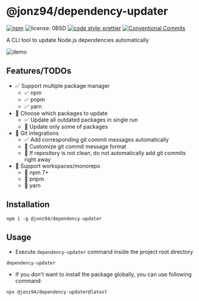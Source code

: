 @jonz94/dependency-updater
===

[![npm](https://img.shields.io/npm/v/@jonz94/dependency-updater.svg?style=flat-square)](https://www.npmjs.com/package/@jonz94/dependency-updater)
![license: 0BSD](https://img.shields.io/github/license/jonz94/dependency-updater?style=flat-square)
[![code style: prettier](https://img.shields.io/badge/code_style-prettier-ff69b4.svg?style=flat-square)](https://github.com/prettier/prettier)
[![Conventional Commits](https://img.shields.io/badge/Conventional%20Commits-1.0.0-yellow.svg?style=flat-square)](https://conventionalcommits.org)

A CLI tool to update Node.js dependencies automatically

![demo](https://i.imgur.com/hzSsBcD.gif)

Features/TODOs
---

- ✅ Support multiple package manager
    - ✅ npm
    - ✅ pnpm
    - ✅ yarn
- 🚧 Choose which packages to update
    - ✅ Update all outdated packages in single run
    - 🚧 Update only some of packages
- 🚧 Git integrations
    - ✅ Add corresponding git commit messages automatically
    - 🚧 Customize git commit message format
    - 🚧 If repository is not clean, do not automatically add git commits right away
- 🚧 Support workspaces/monorepo
    - 🚧 npm 7+
    - 🚧 pnpm
    - 🚧 yarn

Installation
---

```console
npm i -g @jonz94/dependency-updater
```

Usage
---

- Execute `dependency-updater` command inside the project root directory

```console
dependency-updater
```

- If you don't want to install the package globally, you can use following command:

```console
npx @jonz94/dependency-updater@latest
```
